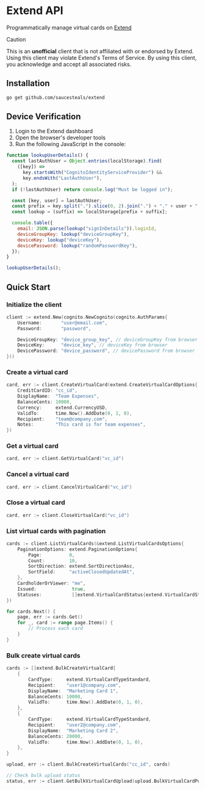 # Extend API

Programmatically manage virtual cards on [Extend](https://www.paywithextend.com/)

> [!CAUTION]
> This is an **unofficial** client that is not affiliated with or endorsed by Extend.
> Using this client may violate Extend's Terms of Service.
> By using this client, you acknowledge and accept all associated risks.

## Installation

```sh
go get github.com/saucesteals/extend
```

## Device Verification

1. Login to the Extend dashboard
2. Open the browser's developer tools
3. Run the following JavaScript in the console:

```js
function lookupUserDetails() {
  const lastAuthUser = Object.entries(localStorage).find(
    ([key]) =>
      key.startsWith("CognitoIdentityServiceProvider") &&
      key.endsWith("LastAuthUser"),
  );
  if (!lastAuthUser) return console.log("Must be logged in");

  const [key, user] = lastAuthUser;
  const prefix = key.split(".").slice(0, 2).join(".") + "." + user + ".";
  const lookup = (suffix) => localStorage[prefix + suffix];

  console.table({
    email: JSON.parse(lookup("signInDetails")).loginId,
    deviceGroupKey: lookup("deviceGroupKey"),
    deviceKey: lookup("deviceKey"),
    devicePassword: lookup("randomPasswordKey"),
  });
}

lookupUserDetails();
```

## Quick Start

### Initialize the client

```go
client := extend.New(cognito.NewCognito(cognito.AuthParams{
	Username:       "user@email.com",
	Password:       "password",

	DeviceGroupKey: "device_group_key", // deviceGroupKey from browser
	DeviceKey:      "device_key", // deviceKey from browser
	DevicePassword: "device_password", // devicePassword from browser
}))
```

### Create a virtual card

```go
card, err := client.CreateVirtualCard(extend.CreateVirtualCardOptions{
	CreditCardID: "cc_id",
	DisplayName:  "Team Expenses",
	BalanceCents: 10000,
	Currency:     extend.CurrencyUSD,
	ValidTo:      time.Now().AddDate(0, 1, 0),
	Recipient:    "team@company.com",
	Notes:        "This card is for team expenses",
})
```

### Get a virtual card

```go
card, err := client.GetVirtualCard("vc_id")
```

### Cancel a virtual card

```go
card, err := client.CancelVirtualCard("vc_id")
```

### Close a virtual card

```go
card, err := client.CloseVirtualCard("vc_id")
```

### List virtual cards with pagination

```go
cards := client.ListVirtualCards(&extend.ListVirtualCardsOptions{
    PaginationOptions: extend.PaginationOptions{
		Page:          0,
		Count:         10,
		SortDirection: extend.SortDirectionAsc,
		SortField:     "activeClosedUpdatedAt",
	},
	CardholderOrViewer: "me",
	Issued:             true,
	Statuses:           []extend.VirtualCardStatus{extend.VirtualCardStatusActive},
})

for cards.Next() {
	page, err := cards.Get()
	for _, card := range page.Items() {
		// Process each card
	}
}
```

### Bulk create virtual cards

```go
cards := []extend.BulkCreateVirtualCard{
	{
		CardType:     extend.VirtualCardTypeStandard,
		Recipient:    "user1@company.com",
		DisplayName:  "Marketing Card 1",
		BalanceCents: 10000,
		ValidTo:      time.Now().AddDate(0, 1, 0),
	},
	{
		CardType:     extend.VirtualCardTypeStandard,
		Recipient:    "user2@company.com",
		DisplayName:  "Marketing Card 2",
		BalanceCents: 20000,
		ValidTo:      time.Now().AddDate(0, 1, 0),
	},
}

upload, err := client.BulkCreateVirtualCards("cc_id", cards)

// Check bulk upload status
status, err := client.GetBulkVirtualCardUpload(upload.BulkVirtualCardPush.BulkVirtualCardUploadID)
```
